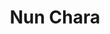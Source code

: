 ---
title: "Nun Chara"
title_bn: "নুনছড়া"
description: "Nunchara starts from Nunchara tea garden & Lovachara tea garden and ends at the Lova river."
---